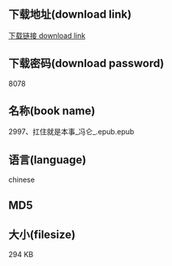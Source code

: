## 下载地址(download link)
[下载链接 download link](https://tutu365.netlify.app/?s=2997%E3%80%81%E6%89%9B%E4%BD%8F%E5%B0%B1%E6%98%AF%E6%9C%AC%E4%BA%8B_%E5%86%AF%E4%BB%91_.epub)

## 下载密码(download password)
8078

## 名称(book name)
2997、扛住就是本事_冯仑_.epub.epub

## 语言(language)
chinese

## MD5


## 大小(filesize)
294 KB
